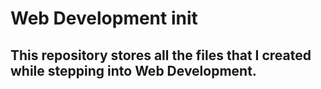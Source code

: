 # Web Development init

## This repository stores all the files that I created while stepping into Web Development.
